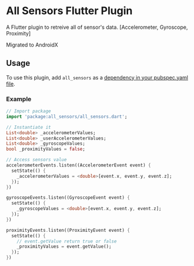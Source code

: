 # All Sensors Flutter Plugin

A Flutter plugin to retreive all of sensor's data. 
[Accelerometer, Gyroscope, Proximity]

Migrated to AndroidX

## Usage
To use this plugin, add `all_sensors` as a [dependency in your pubspec.yaml file](https://flutter.io/platform-plugins/).

### Example

``` dart
// Import package
import 'package:all_sensors/all_sensors.dart';

// Instantiate it
List<double> _accelerometerValues;
List<double> _userAccelerometerValues;
List<double> _gyroscopeValues;
bool _proximityValues = false;

// Access sensors value
accelerometerEvents.listen((AccelerometerEvent event) {
  setState(() {
    _accelerometerValues = <double>[event.x, event.y, event.z];
  });
})

gyroscopeEvents.listen((GyroscopeEvent event) {
  setState(() {
    _gyroscopeValues = <double>[event.x, event.y, event.z];
  });
})

proximityEvents.listen((ProximityEvent event) {
  setState(() {
  	// event.getValue return true or false
    _proximityValues = event.getValue();
  });
})
```